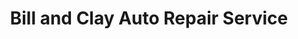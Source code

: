 ---
title: "Bill and Clay Auto Repair Service"
url: /quezon-city/bill-and-clay-auto-repair-service/
shop: Autowerkstatt
---